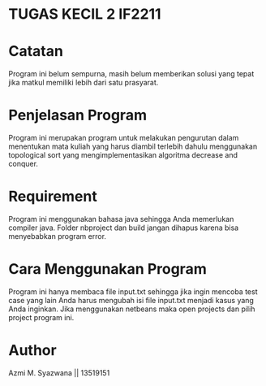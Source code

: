 # TUGAS KECIL 2 IF2211

# Catatan
Program ini belum sempurna, masih belum memberikan solusi yang tepat jika matkul memiliki lebih dari satu prasyarat.

# Penjelasan Program
Program ini merupakan program untuk melakukan pengurutan dalam menentukan mata kuliah yang harus diambil terlebih dahulu menggunakan topological sort yang mengimplementasikan algoritma decrease and conquer.

# Requirement
Program ini menggunakan bahasa java sehingga Anda memerlukan compiler java. Folder nbproject dan build jangan dihapus karena bisa menyebabkan program error.

# Cara Menggunakan Program
Program ini hanya membaca file input.txt sehingga jika ingin mencoba test case yang lain Anda harus mengubah isi file input.txt menjadi kasus yang Anda inginkan. Jika menggunakan netbeans maka open projects dan pilih project program ini.

# Author
Azmi M. Syazwana || 13519151
